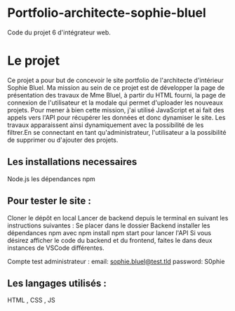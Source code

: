 # Portfolio-architecte-sophie-bluel

Code du projet 6 d'intégrateur web.

# Le projet
Ce projet a pour but de concevoir le site portfolio de l'architecte d'intérieur Sophie Bluel. Ma mission au sein de ce projet est de développer la page de présentation des travaux de Mme Bluel, à partir du HTML fourni, la page de connexion de l'utilisateur et la modale qui permet d'uploader les nouveaux projets. Pour mener à bien cette mission, j'ai utilisé JavaScript et ai fait des appels vers l'API pour récupérer les données et donc dynamiser le site. Les travaux apparaissent ainsi dynamiquement avec la possibilité de les filtrer.En se connectant en tant qu'administrateur, l'utilisateur a la possibilité de supprimer ou d'ajouter des projets.  

## Les installations necessaires 
Node.js
les dépendances npm


## Pour tester le site : 
Cloner le dépôt en local
Lancer de backend depuis le terminal en suivant les instructions suivantes : 
Se placer dans le dossier Backend 
installer les dépendances npm avec npm install
npm start pour lancer l'API
Si vous désirez afficher le code du backend et du frontend, faites le dans deux instances de VSCode différentes. 

Compte test administrateur : 
email: sophie.bluel@test.tld
password: S0phie 

## Les langages utilisés : 
HTML , CSS , JS
